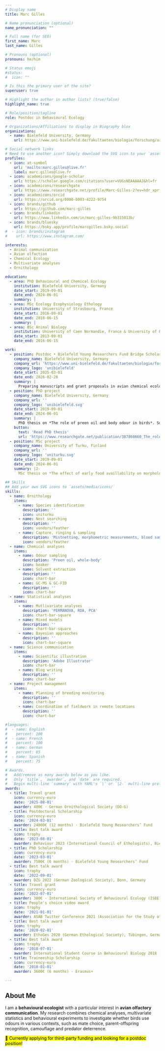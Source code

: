 ```yaml
---
# Display name
title: Marc Gilles

# Name pronunciation (optional)
name_pronunciation: ""

# Full name (for SEO)
first_name: Marc
last_name: Gilles

# Pronouns (optional)
pronouns: he/him

# Status emoji
#status:
#  icon: ""

# Is this the primary user of the site?
superuser: true

# Highlight the author in author lists? (true/false)
highlight_name: true

# Role/position/tagline
role: Postdoc in Behavioural Ecology

# Organizations/Affiliations to display in Biography blox
organizations:
  - name: Bielefeld University, Germany
    url: https://www.uni-bielefeld.de/fakultaeten/biologie/forschung/arbeitsgruppen/behav_eco/

# Social network links
# Need to use another icon? Simply download the SVG icon to your `assets/media/icons/` folder.
profiles:
  - icon: at-symbol
    url: 'mailto:marc.gilles@live.fr'
    label: marc.gilles@live.fr
  - icon: academicons/google-scholar
    url: https://scholar.google.com/citations?user=VUGsNEAAAAAJ&hl=fr
  - icon: academicons/researchgate
    url: https://www.researchgate.net/profile/Marc-Gilles-2?ev=hdr_xprf
  - icon: academicons/orcid
    url: https://orcid.org/0000-0003-4222-9754
  - icon: brands/github
    url: https://github.com/marc-gilles
  - icon: brands/linkedin
    url: https://www.linkedin.com/in/marc-gilles-9b315013b/
  - icon: brands/bluesky
    url: https://bsky.app/profile/marcgilles.bsky.social
#  - icon: brands/instagram
#    url: https://www.instagram.com/

interests:
  - Animal communication
  - Avian olfaction
  - Chemical Ecology
  - Multivariate analyses
  - Ornithology

education:
  - area: PhD Behavioural and Chemical Ecology
    institution: Bielefeld University, Germany
    date_start: 2019-09-01
    date_end: 2024-06-01
    summary: |
  - area: MSc Ecology Ecophysiology Ethology
    institution: University of Strasbourg, France
    date_start: 2016-09-01
    date_end: 2018-06-15
    summary: |
  - area: BSc Animal Biology
    institution: University of Caen Normandie, France & University of Bergen, Norway
    date_start: 2013-09-01
    date_end: 2016-06-15

work:
  - position: Postdoc • Bielefeld Young Researchers Fund Bridge Scholarship
    company_name: Bielefeld University, Germany
    company_url: 'https://www.uni-bielefeld.de/fakultaeten/biologie/forschung/arbeitsgruppen/behav_eco/'
    company_logo: 'unibielefeld'
    date_start: 2025-03-01
    date_end: 2026-02-28
    summary: |
      Preparing manuscripts and grant proposals in avian chemical ecology. Supervised by [Barbara Caspers](https://scholar.google.com/citations?user=qPjDrIMAAAAJ&hl=fr&oi=ao) at the [Department of Behavioural Ecology](https://www.uni-bielefeld.de/fakultaeten/biologie/forschung/arbeitsgruppen/behav_eco/).
  - position: PhD project
    company_name: Bielefeld University, Germany
    company_url: ''
    company_logo: 'unibielefeld.svg'
    date_start: 2019-09-01
    date_end: 2024-06-01
    summary: |
      PhD thesis on *The role of preen oil and body odour in birds*. Supervised by [Barbara Caspers](https://scholar.google.com/citations?user=qPjDrIMAAAAJ&hl=fr&oi=ao) and [Innes Cuthill](https://scholar.google.com/citations?user=BD03F2cAAAAJ&hl=fr&oi=ao) at the [Department of Behavioural Ecology](https://www.uni-bielefeld.de/fakultaeten/biologie/forschung/arbeitsgruppen/behav_eco/).
    button:
      text: 'Read PhD thesis'
      url: 'https://www.researchgate.net/publication/387860660_The_role_of_preen_oil_and_body_odour_in_birds'
  - position: MSc project
    company_name: University of Turku, Finland
    company_url: ''
    company_logo: 'uniturku.svg'
    date_start: 2019-09-01
    date_end: 2024-06-01
    summary: |2-
      MSc thesis on *The effect of early food availlability on morphology and personality in blue tits*. Supervised by [Jon Brommer](https://scholar.google.com/citations?user=YCAmA6QAAAAJ&hl=fr&oi=ao) and [Barbara Class](https://scholar.google.com/citations?user=W3l0KMEAAAAJ&hl=fr&oi=ao) at the [Department of Biology](https://www.utu.fi/en/university/faculty-of-science/biology/contact).
      
## Skills
## Add your own SVG icons to `assets/media/icons/`
skills:
  - name: Ornithology
    items:
      - name: Species identification
        description: ''
        icon: uniturku
      - name: Nest searching
        description: ''
        icon: vendors/feather
      - name: Capture, ringing & sampling
        description: 'Mistnetting, morphometric measurements, blood sampling'
        icon: vendors/feather
  - name: Chemical analyses
    items:
      - name: Odour sampling
        description: 'Preen oil, whole-body'
        icon: beaker
      - name: Solvent extraction
        description: ''
        icon: chart-bar
      - name: GC-MS & GC-FID
        description: ''
        icon: chart-bar
  - name: Statistical analyses
    items:
      - name: Mutlivariate analyses
        description: 'PERMANOVA, RDA, PCA'
        icon: chart-bar-square
      - name: Mixed models
        description: ''
        icon: chart-bar-square
      - name: Bayesian approaches
        description: ''
        icon: chart-bar-square
  - name: Science communication
    items:
      - name: Scientific illustration
        description: 'Adobe Illustrator'
        icon: chart-bar
      - name: Blog writing
        description: ''
        icon: chart-bar
  - name: Project management
    items:
      - name: Planning of breeding monitoring
        description: ''
        icon: chart-bar
      - name: Coordination of fieldwork in remote locations
        description: ''
        icon: chart-bar

#languages:
#  - name: English
#    percent: 100
#  - name: French
#    percent: 100
#  - name: German
#    percent: 85
#  - name: Spanish
#    percent: 75

# Awards.
#   Add/remove as many awards below as you like.
#   Only `title`, `awarder`, and `date` are required.
#   Begin multi-line `summary` with YAML's `|` or `|2-` multi-line prefix and indent 2 spaces below.
awards:
  - title: Travel grant
    icon: currency-euro
    date: '2025-08-01'
    awarder: 400€ · German Ornithological Society (DO-G)
  - title: Postdoctoral Scholarship
    icon: currency-euro
    date: '2024-03-01'
    awarder: 24000€ (12 months) · Bielefeld Young Researchers’ Fund
  - title: Best talk award
    icon: trophy
    date: '2023-08-01'
    awarder: Behaviour 2023 (International Council of Ethologists), Bielefeld, Germany
  - title: PhD Scholarship
    icon: currency-euro
    date: '2023-03-01'
    awarder: 7500€ (6 months) · Bielefeld Young Researchers’ Fund
  - title: Best talk award
    icon: trophy
    date: '2022-09-01'
    awarder: DZG 2022 (German Zoological Society), Bonn, Germany
  - title: Travel grant
    icon: currency-euro
    date: '2022-07-01'
    awarder: 300€ · International Society of Behavioural Ecology (ISBE)
  - title: People's choice video award
    icon: trophy
    date: '2021-01-01'
    awarder: ASAB Twitter Conference 2021 (Association for the Study of Animal Behaviour)
  - title: Best talk award
    icon: trophy
    date: '2020-02-01'
    awarder: EthoGes 2020 (German Ethological Society), Tübingen, Germany
  - title: Best talk award
    icon: trophy
    date: '2018-07-01'
    awarder: International Student Course in Behavioural Biology 2018 (Institut Francilien d’Ethologie), Paris, France
  - title: Traineeship Scholarship
    icon: currency-euro
    date: '2018-01-01'
    awarder: 3600€ (6 months) · Erasmus+

---
```


## About Me

I am a **behavioural ecologist** with a particular interest in **avian olfactory communication**. My research combines chemical analyses, multivariate statistics and behavioural experiments to investigate whether birds use odours in various contexts, such as mate choice, parent-offspring recognition, camouflage and predator deterrence.

<mark>🔎 Currently applying for third-party funding and looking for a postdoc position!</mark>
